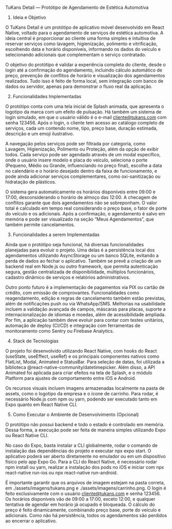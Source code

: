 TuKans Detail — Protótipo de Agendamento de Estética Automotiva

1. Ideia e Objetivo

O TuKans Detail é um protótipo de aplicativo móvel desenvolvido em React Native, voltado para o agendamento de serviços de estética automotiva. A ideia central é proporcionar ao cliente uma forma simples e intuitiva de reservar serviços como lavagem, higienização, polimento e vitrificação, escolhendo data e horário disponíveis, informando os dados do veículo e selecionando adicionais que complementam o serviço contratado.

O objetivo do protótipo é validar a experiência completa do cliente, desde o login até a confirmação do agendamento, incluindo cálculo automático de preço, prevenção de conflitos de horário e visualização dos agendamentos realizados. Tudo isso é feito de forma local, sem integração com banco de dados ou servidor, apenas para demonstrar o fluxo real da aplicação.

2. Funcionalidades Implementadas

O protótipo conta com uma tela inicial de Splash animada, que apresenta o logotipo da marca com um efeito de pulsação. Há também um sistema de login simulado, em que o usuário válido é o e-mail cliente@tukans.com com senha 123456. Após o login, o cliente tem acesso ao catálogo completo de serviços, cada um contendo nome, tipo, preço base, duração estimada, descrição e um emoji ilustrativo.

A navegação pelos serviços pode ser filtrada por categoria, como Lavagem, Higienização, Polimento ou Proteção, além da opção de exibir todos. Cada serviço pode ser agendado através de um modal específico, onde o usuário insere modelo e placa do veículo, seleciona o porte (Pequeno, Médio ou Grande, influenciando no preço final), escolhe a data no calendário e o horário desejado dentro da faixa de funcionamento, e pode ainda adicionar serviços complementares, como oxi-sanitização ou hidratação de plásticos.

O sistema gera automaticamente os horários disponíveis entre 09:00 e 17:00, desconsiderando o horário de almoço das 12:00. A checagem de conflitos garante que dois agendamentos não se sobreponham. O valor total é calculado em tempo real considerando o preço base, o fator de porte do veículo e os adicionais. Após a confirmação, o agendamento é salvo em memória e pode ser visualizado na seção “Meus Agendamentos”, que também permite cancelamentos.

3. Funcionalidades a serem Implementadas

Ainda que o protótipo seja funcional, há diversas funcionalidades planejadas para evoluir o projeto. Uma delas é a persistência local dos agendamentos utilizando AsyncStorage ou um banco SQLite, evitando a perda de dados ao fechar o aplicativo. Também se prevê a criação de um backend real em Node.js ou outro framework, que permita autenticação segura, gestão centralizada de disponibilidade, múltiplos funcionários, cadastro dinâmico de serviços e relatórios administrativos.

Outro ponto futuro é a implementação de pagamentos via PIX ou cartão de crédito, com emissão de comprovantes. Funcionalidades como reagendamento, edição e regras de cancelamento também estão previstas, além de notificações push ou via WhatsApp/SMS. Melhorias na usabilidade incluem a validação avançada de campos, máscaras para placas, suporte a internacionalização de idiomas e moedas, além de acessibilidade ampliada. Por fim, a aplicação também deve evoluir para contar com testes unitários, automação de deploy (CI/CD) e integração com ferramentas de monitoramento como Sentry ou Firebase Analytics.

4. Stack de Tecnologias

O projeto foi desenvolvido utilizando React Native, com hooks do React (useState, useEffect, useRef) e os principais componentes nativos como FlatList, Modal, Animated e StatusBar. Para seleção de datas, foi utilizada a biblioteca @react-native-community/datetimepicker. Além disso, a API Animated foi aplicada para criar efeitos na tela de Splash, e o módulo Platform para ajustes de comportamento entre iOS e Android.

Os recursos visuais incluem imagens armazenadas localmente na pasta de assets, como o logotipo da empresa e o ícone de carrinho. Para rodar, é necessário Node.js com npm ou yarn, podendo ser executado tanto em Expo quanto em React Native CLI.

5. Como Executar o Ambiente de Desenvolvimento (Opcional)

O protótipo não possui backend e todo o estado é controlado em memória. Dessa forma, a execução pode ser feita de maneira simples utilizando Expo ou React Native CLI.

No caso do Expo, basta instalar a CLI globalmente, rodar o comando de instalação das dependências do projeto e executar npx expo start. O aplicativo poderá ser aberto diretamente no emulador ou em um dispositivo físico pelo app Expo Go. Para a CLI do React Native, é necessário rodar npm install ou yarn, realizar a instalação dos pods no iOS e iniciar com npx react-native run-ios ou npx react-native run-android.

É importante garantir que os arquivos de imagem estejam na pasta correta, em ./assets/imagens/tukans.png e ./assets/imagens/carrinho.png. O login é feito exclusivamente com o usuário cliente@tukans.com e senha 123456. Os horários disponíveis vão de 09:00 a 17:00, exceto 12:00, e qualquer tentativa de agendar em horário já ocupado é bloqueada. O cálculo do preço é feito dinamicamente, combinando preço base, porte do veículo e adicionais. Como não há persistência, todos os agendamentos são perdidos ao encerrar o aplicativo.